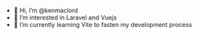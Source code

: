 - 👋 Hi, I’m @kenmaclord
- 👀 I’m interested in Laravel and Vuejs
- 🌱 I’m currently learning Vite to fasten my development process

<!---
kenmaclord/kenmaclord is a ✨ special ✨ repository because its `README.md` (this file) appears on your GitHub profile.
You can click the Preview link to take a look at your changes.
--->
